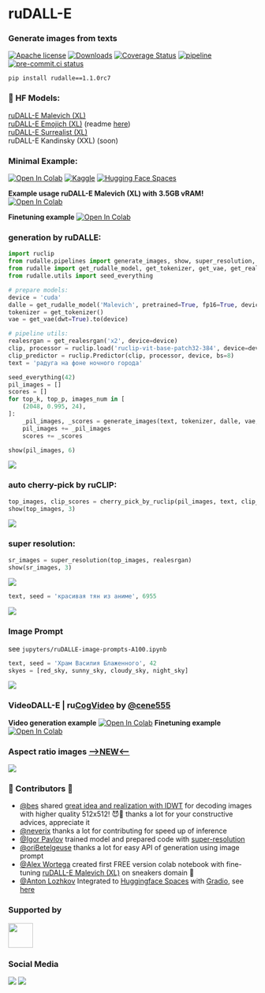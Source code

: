 # ruDALL-E
### Generate images from texts

[![Apache license](https://img.shields.io/badge/License-Apache-blue.svg)](https://www.apache.org/licenses/LICENSE-2.0)
[![Downloads](https://pepy.tech/badge/rudalle)](https://pepy.tech/project/rudalle)
[![Coverage Status](https://codecov.io/gh/sberbank-ai/ru-dalle/branch/master/graphs/badge.svg)](https://codecov.io/gh/sberbank-ai/ru-dalle)
[![pipeline](https://gitlab.com/shonenkov/ru-dalle/badges/master/pipeline.svg)](https://gitlab.com/shonenkov/ru-dalle/-/pipelines)
[![pre-commit.ci status](https://results.pre-commit.ci/badge/github/sberbank-ai/ru-dalle/master.svg)](https://results.pre-commit.ci/latest/github/sberbank-ai/ru-dalle/master)

```
pip install rudalle==1.1.0rc7
```
### 🤗 HF Models:
[ruDALL-E Malevich (XL)](https://huggingface.co/sberbank-ai/rudalle-Malevich) \
[ruDALL-E Emojich (XL)](https://huggingface.co/sberbank-ai/rudalle-Emojich) (readme [here](https://github.com/sberbank-ai/ru-dalle/blob/master/Emojich.md)) \
[ruDALL-E Surrealist (XL)](https://huggingface.co/shonenkov-AI/rudalle-xl-surrealist) \
ruDALL-E Kandinsky (XXL) (soon)

### Minimal Example:

[![Open In Colab](https://colab.research.google.com/assets/colab-badge.svg)](https://colab.research.google.com/drive/1wGE-046et27oHvNlBNPH07qrEQNE04PQ?usp=sharing)
[![Kaggle](https://kaggle.com/static/images/open-in-kaggle.svg)](https://www.kaggle.com/shonenkov/rudalle-example-generation)
[![Hugging Face Spaces](https://img.shields.io/badge/%F0%9F%A4%97%20Hugging%20Face-Spaces-blue)](https://huggingface.co/spaces/anton-l/rudall-e)

**Example usage ruDALL-E Malevich (XL) with 3.5GB vRAM!**
[![Open In Colab](https://colab.research.google.com/assets/colab-badge.svg)](https://colab.research.google.com/drive/1AoolDYePUpPkRCKIu0cP9zV7lX5QGD3Z?usp=sharing)

**Finetuning example**
[![Open In Colab](https://colab.research.google.com/assets/colab-badge.svg)](https://colab.research.google.com/drive/1Tb7J4PvvegWOybPfUubl5O7m5I24CBg5?usp=sharing)

### generation by ruDALLE:
```python
import ruclip
from rudalle.pipelines import generate_images, show, super_resolution, cherry_pick_by_ruclip
from rudalle import get_rudalle_model, get_tokenizer, get_vae, get_realesrgan
from rudalle.utils import seed_everything

# prepare models:
device = 'cuda'
dalle = get_rudalle_model('Malevich', pretrained=True, fp16=True, device=device)
tokenizer = get_tokenizer()
vae = get_vae(dwt=True).to(device)

# pipeline utils:
realesrgan = get_realesrgan('x2', device=device)
clip, processor = ruclip.load('ruclip-vit-base-patch32-384', device=device)
clip_predictor = ruclip.Predictor(clip, processor, device, bs=8)
text = 'радуга на фоне ночного города'

seed_everything(42)
pil_images = []
scores = []
for top_k, top_p, images_num in [
    (2048, 0.995, 24),
]:
    _pil_images, _scores = generate_images(text, tokenizer, dalle, vae, top_k=top_k, images_num=images_num, bs=8, top_p=top_p)
    pil_images += _pil_images
    scores += _scores

show(pil_images, 6)
```
![](pics/malevich/rainbow-full.png)
### auto cherry-pick by ruCLIP:
```python
top_images, clip_scores = cherry_pick_by_ruclip(pil_images, text, clip_predictor, count=6)
show(top_images, 3)
```
![](pics/malevich/rainbow-cherry-pick.png)
### super resolution:
```python
sr_images = super_resolution(top_images, realesrgan)
show(sr_images, 3)
```
![](pics/malevich/rainbow-super-resolution.png)

```python
text, seed = 'красивая тян из аниме', 6955
```
![](pics/malevich/anime-girl-super-resolution.png)


### Image Prompt
see `jupyters/ruDALLE-image-prompts-A100.ipynb`
```python
text, seed = 'Храм Василия Блаженного', 42
skyes = [red_sky, sunny_sky, cloudy_sky, night_sky]
```
![](pics/malevich/russian-temple-image-prompt.png)


### VideoDALL-E | ru[CogVideo](https://github.com/THUDM/CogVideo) by [@cene555](https://github.com/cene555)
**Video generation example**
[![Open In Colab](https://colab.research.google.com/assets/colab-badge.svg)](https://colab.research.google.com/drive/1A_3Oe9r9DP3Ayd6DPvqKHIKlwNfLhVP5?usp=sharing)
**Finetuning example**
[![Open In Colab](https://colab.research.google.com/assets/colab-badge.svg)](https://colab.research.google.com/drive/1R_joYWlvToA24tsa9BFYa2D6ffiMtyVy?usp=sharing)


### Aspect ratio images [**-->NEW<--**](https://github.com/shonenkov-AI/rudalle-aspect-ratio)

![](https://raw.githubusercontent.com/shonenkov-AI/rudalle-aspect-ratio/main/pics/h_example.jpg)



### 🚀 Contributors 🚀

- [@bes](https://github.com/bes-dev) shared [great idea and realization with IDWT](https://github.com/bes-dev/vqvae_dwt_distiller.pytorch) for decoding images with higher quality 512x512! 😈💪 thanks a lot for your constructive advices, appreciate it
- [@neverix](https://www.kaggle.com/neverix) thanks a lot for contributing for speed up of inference
- [@Igor Pavlov](https://github.com/boomb0om) trained model and prepared code with [super-resolution](https://github.com/boomb0om/Real-ESRGAN-colab)
- [@oriBetelgeuse](https://github.com/oriBetelgeuse) thanks a lot for easy API of generation using image prompt
- [@Alex Wortega](https://github.com/AlexWortega) created first FREE version colab notebook with fine-tuning [ruDALL-E Malevich (XL)](https://huggingface.co/sberbank-ai/rudalle-Malevich) on sneakers domain 💪
- [@Anton Lozhkov](https://github.com/anton-l) Integrated to [Huggingface Spaces](https://huggingface.co/spaces) with [Gradio](https://github.com/gradio-app/gradio), see [here](https://huggingface.co/spaces/anton-l/rudall-e)

### Supported by

[<img src="https://raw.githubusercontent.com/sberbank-ai/ru-dolph/master/pics/logo/airi-logo.png" height="50"/>](https://airi.net)


### Social Media

[![](./pics/habr_eng.svg)](https://habr.com/ru/company/sberbank/blog/589673/)
[![](./pics/habr.svg)](https://habr.com/ru/company/sberdevices/blog/586926/)
